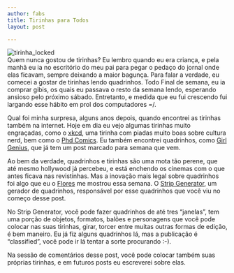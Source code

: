 ```yaml
---
author: fabs
title: Tirinhas para Todos
layout: post

---
```

![tirinha_locked][1]  
Quem nunca gostou de tirinhas? Eu lembro quando eu era criança, e pela manhã eu ia no escritório do meu pai para pegar o pedaço do jornal onde elas ficavam, sempre deixando a maior bagunça. Para falar a verdade, eu comecei a gostar de tirinhas lendo quadrinhos. Todo Final de semana, eu ia comprar gibis, os quais eu passava o resto da semana lendo, esperando ansioso pelo próximo sábado. Entretanto, e medida que eu fui crescendo fui largando esse hábito em prol dos computadores =/.

Qual foi minha surpresa, alguns anos depois, quando encontrei as tirinhas também na internet. Hoje em dia eu vejo algumas tirinhas muito engraçadas, como o [xkcd][2], uma tirinha com piadas muito boas sobre cultura nerd, bem como o [Phd Comics][3]. Eu também encontrei quadrinhos, como [Girl Genius][4], que já tem um post marcado para semana que vem.

Ao bem da verdade, quadrinhos e tirinhas são uma mota tão perene, que até mesmo hollywood já percebeu, e está enchendo os cinemas com o que antes ficava nas revistinhas. Mas a inovação mais legal sobre quadrinhos foi algo que eu o [Flores][5] me mostrou essa semana. O [Strip Generator][6], um gerador de quadrinhos, responsável por esse quadrinhos que você viu no começo desse post.

No Strip Generator, você pode fazer quadrinhos de até tres “janelas”, tem uma porção de objetos, formatos, balões e personagens que você pode colocar nas suas tirinhas, girar, torcer entre muitas outras formas de edição, é bem maneiro. Eu já fiz alguns quadrinhos lá, mas a publicação é “classified”, você pode ir lá tentar a sorte procurando :-).

Na sessão de comentários desse post, você pode colocar também suas próprias tirinhas, e em futuros posts eu escreverei sobre elas. 














 [1]: http://vidageek.net/wp-content/uploads/2008/11/tirinha-locked.png
 [2]: http://xkcd.com/416/
 [3]: http://www.phdcomics.com/comics.php
 [4]: http://www.girlgeniusonline.com/comic.php?date=20081117
 [5]: http://www.farok.net/
 [6]: http://stripgenerator.com/





